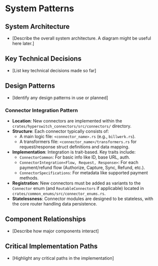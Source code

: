# System Patterns

## System Architecture

- [Describe the overall system architecture. A diagram might be useful here later.]

## Key Technical Decisions

- [List key technical decisions made so far]

## Design Patterns

- [Identify any design patterns in use or planned]

### Connector Integration Pattern

- **Location**: New connectors are implemented within the `crates/hyperswitch_connectors/src/connectors/` directory.
- **Structure**: Each connector typically consists of:
    - A main logic file: `<connector_name>.rs` (e.g., `billwerk.rs`).
    - A transformers file: `<connector_name>/transformers.rs` for request/response struct definitions and data mapping.
- **Implementation**: Integration is trait-based. Key traits include:
    - `ConnectorCommon`: For basic info like ID, base URL, auth.
    - `ConnectorIntegration<Flow, Request, Response>`: For each payment/refund flow (Authorize, Capture, Sync, Refund, etc.).
    - `ConnectorSpecifications`: For metadata like supported payment methods.
- **Registration**: New connectors must be added as variants to the `Connector` enum (and `RoutableConnectors` if applicable) located in `crates/common_enums/src/connector_enums.rs`.
- **Statelessness**: Connector modules are designed to be stateless, with the core router handling data persistence.

## Component Relationships

- [Describe how major components interact]

## Critical Implementation Paths

- [Highlight any critical paths in the implementation]
